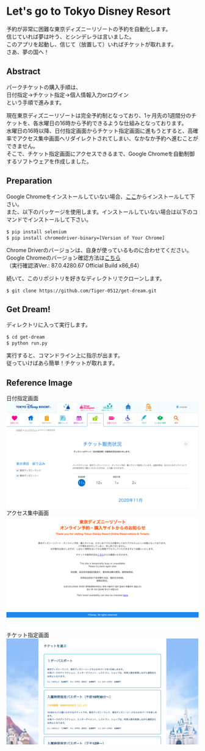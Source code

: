 # Let's go to Tokyo Disney Resort

予約が非常に困難な東京ディズニーリゾートの予約を自動化します。<br>
信じていれば夢は叶う、とシンデレラは言いました。<br>
このアプリを起動し、信じて（放置して）いればチケットが取れます。<br>
さあ、夢の国へ！<br>


## Abstract
パークチケットの購入手順は、<br>
日付指定→チケット指定→個人情報入力orログイン<br>
という手順で進みます。<br>

現在東京ディズニーリゾートは完全予約制となっており、1ヶ月先の1週間分のチケットを、各水曜日の16時から予約できるような仕組みとなっております。<br>
水曜日の16時以降、日付指定画面からチケット指定画面に進もうとすると、高確率でアクセス集中画面へリダイレクトされてしまい、なかなか予約へ進むことができません。<br>
そこで、チケット指定画面にアクセスできるまで、Google Chromeを自動制御するソフトウェアを作成しました。


## Preparation
Google Chromeをインストールしていない場合、[ここ](https://www.google.com/intl/ja/chrome/)からインストールして下さい。<br>
また、以下のパッケージを使用します。インストールしていない場合は以下のコマンドでインストールして下さい。
```
$ pip install selenium
$ pip install chromedriver-binary=[Version of Your Chrome]
```
Chrome Driverのバージョンは、自身が使っているものに合わせてください。<br>
Google Chromeのバージョン確認方法は[こちら](https://pc-karuma.net/google-chrome-version-update/)<br>
（実行確認済Ver.: 87.0.4280.67 Official Build  x86_64）<br>

続いて、このリポジトリを好きなディレクトリでクローンします。
```
$ git clone https://github.com/Tiger-0512/get-dream.git
```


## Get Dream!
ディレクトリに入って実行します。
```
$ cd get-dream
$ python run.py
```
実行すると、コマンドライン上に指示が出ます。<br>
従っていけばあら簡単！チケットが取れます。


## Reference Image
日付指定画面
![日付指定画面](./images/image1.png)
<br>
アクセス集中画面
![アクセス集中画面](./images/image2.png)
<br>
チケット指定画面
![チケット指定画面](./images/image3.png)
